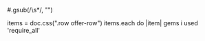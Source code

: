

#.gsub(/\s*/, "")


items = doc.css(".row offer-row")
items.each do |item|
    gems i used  'require_all'
